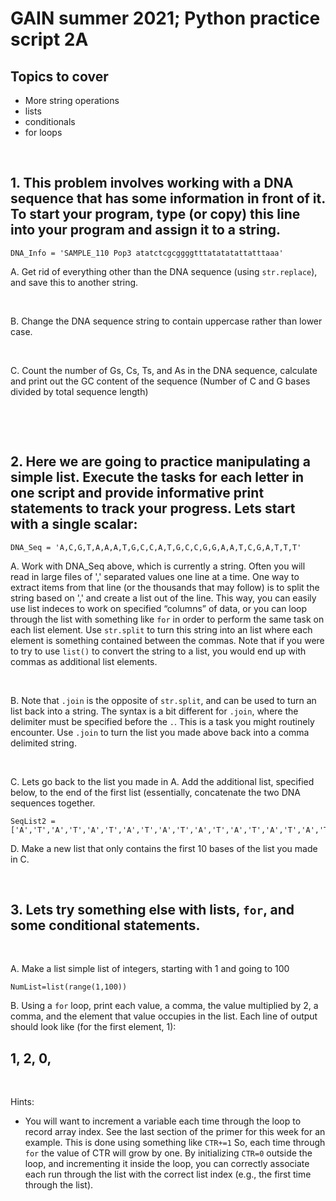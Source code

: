 # GAIN summer 2021; Python practice script 2A

## Topics to cover
- More string operations
- lists
- conditionals
- for loops

<p>&nbsp;</p>


## 1. This problem involves working with a DNA sequence that has some information in front of it. To start your program, type (or copy) this line into your program and assign it to a string.

    DNA_Info = 'SAMPLE_110 Pop3 atatctcgcggggtttatatatattatttaaa'

A. Get rid of everything other than the DNA sequence (using `str.replace`), and save this to another string.

<p>&nbsp;</p>


B. Change the DNA sequence string to contain uppercase rather than lower case. 
<p>&nbsp;</p>

C. Count the number of Gs, Cs, Ts, and As in the DNA sequence, calculate and print out the GC content of the sequence (Number of C and G bases divided by total sequence length)
<p>&nbsp;</p>


<p>&nbsp;</p>

## 2. Here we are going to practice manipulating a simple list. Execute the tasks for each letter in one script and provide informative print statements to track your progress. Lets start with a single scalar:

    DNA_Seq = 'A,C,G,T,A,A,A,T,G,C,C,A,T,G,C,C,G,G,A,A,T,C,G,A,T,T,T'

A. Work with DNA_Seq above, which is currently a string. Often you will read in large files of ',' separated values one line at a time. One way to extract items from that line (or the thousands that may follow) is to split the string based on ',' and create a list out of the line. This way, you can easily use list indeces to work on specified “columns” of data, or you can loop through the list with something like `for` in order to perform the same task on each list element. Use `str.split` to turn this string into an list where each element is something contained between the commas. Note that if you were to try to use `list()` to convert the string to a list, you would end up with commas as additional list elements.
<p>&nbsp;</p>

B. Note that `.join` is the opposite of `str.split`, and can be used to turn an list back into a string. The syntax is a bit different for `.join`, where the delimiter must be specified before the `.`. This is a task you might routinely encounter. Use `.join` to turn the list you made above back into a comma delimited string.
<p>&nbsp;</p>

C. Lets go back to the list you made in A. Add the additional list, specified below, to the end of the first list (essentially, concatenate the two DNA sequences together.

    SeqList2 = ['A','T','A','T','A','T','A','T','A','T','A','T','A','T','A','T','A','T','A','T','A','T']

D. Make a new list that only contains the first 10 bases of the list you made in C.
<p>&nbsp;</p>




## 3. Lets try something else with lists, `for`, and some conditional statements.
<p>&nbsp;</p>

A. Make a list simple list of integers, starting with 1 and going to 100
    
    NumList=list(range(1,100))


B. Using a `for` loop, print each value, a comma, the value multiplied by 2, a comma, and the element that value occupies in the list. Each line of output should look like (for the first element, 1):

## 1, 2, 0, 
<p>&nbsp;</p>

Hints: 

	 
- You will want to increment a variable each time through the loop to record array index. See the last section of the primer for this week for an example. This is done using something like `CTR+=1` So, each time through `for` the value of CTR will grow by one. By initializing `CTR=0` outside the loop, and incrementing it inside the loop, you can correctly associate each run through the list with the correct list index (e.g., the first time through the list).




<p>&nbsp;</p>


